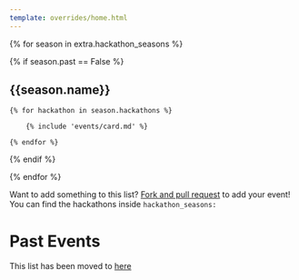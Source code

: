 ```yaml
---
template: overrides/home.html
---
```


{% for season in extra.hackathon_seasons %}

{% if season.past == False %}

## {{season.name}}

<div class="hack-list">
    
    {% for hackathon in season.hackathons %}

        {% include 'events/card.md' %}

    {% endfor %}

</div>

{% endif %}

{% endfor %}

Want to add something to this list? [Fork and pull request](https://github.com/Hackathons-UK/wiki/edit/master/mkdocs.yml) to add your event! You can find the hackathons inside `hackathon_seasons:`

# Past Events
This list has been moved to [here](events/list)
